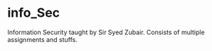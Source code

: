 # info_Sec
Information Security taught by Sir Syed Zubair. 
Consists of multiple assignments and stuffs.
